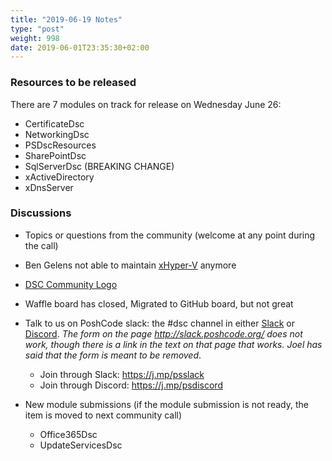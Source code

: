 ```yaml
---
title: "2019-06-19 Notes"
type: "post"
weight: 998
date: 2019-06-01T23:35:30+02:00
---
```


### Resources to be released

There are 7 modules on track for release on Wednesday June 26:

- CertificateDsc
- NetworkingDsc
- PSDscResources
- SharePointDsc
- SqlServerDsc (BREAKING CHANGE)
- xActiveDirectory
- xDnsServer

### Discussions

- Topics or questions from the community (welcome at any point during the call)
- Ben Gelens not able to maintain [xHyper-V](https://github.com/PowerShell/xHyper-V) anymore
- [DSC Community Logo](https://github.com/PowerShell/DscResources/issues/507)
- Waffle board has closed, Migrated to GitHub board, but not great
- Talk to us on PoshCode slack: the #dsc channel in either
[Slack](https://powershell.slack.com) or
[Discord](https://discordapp.com/channels/180528040881815552/447475636487979008).
*The form on the page http://slack.poshcode.org/ does not work, though there is
a link in the text on that page that works.
Joel has said that the form is meant to be removed*.
  - Join through Slack: https://j.mp/psslack
  - Join through Discord: https://j.mp/psdiscord

- New module submissions (if the module submission is not ready,
the item is moved to next community call)
  - Office365Dsc
  - UpdateServicesDsc
